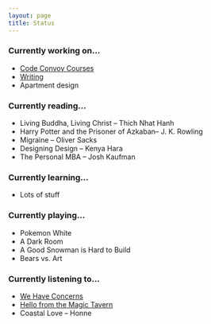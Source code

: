 ```yaml
---
layout: page
title: Status
---
```


### Currently working on...

* [Code Convoy Courses](http://codeconvoy.com)
* [Writing](/archive)
* Apartment design

### Currently reading...

* Living Buddha, Living Christ – Thich Nhat Hanh
* Harry Potter and the Prisoner of Azkaban– J. K. Rowling
* Migraine – Oliver Sacks
* Designing Design – Kenya Hara
* The Personal MBA – Josh Kaufman

### Currently learning...

* Lots of stuff

### Currently playing...

* Pokemon White
* A Dark Room
* A Good Snowman is Hard to Build
* Bears vs. Art

### Currently listening to...

* [We Have Concerns](http://www.wehaveconcerns.com)
* [Hello from the Magic Tavern](http://hellofromthemagictavern.com)
* Coastal Love – Honne
